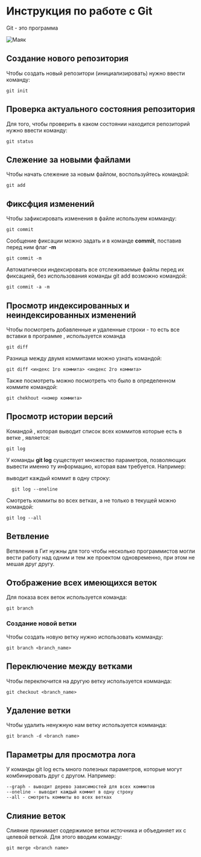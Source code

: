 # Инструкция по работе с Git

Git - это программа

![Маяк](majak.jpg)

## Создание нового репозитория

Чтобы создать новый репозитори (инициализировать) нужно ввести команду:

    git init
    
## Проверка актуального состояния репозитория

Для того, чтобы проверить в каком состоянии находится репозиторий нужно ввести команду:

    git status
    
## Слежение за новыми файлами

Чтобы начать слежение за новым файлом, воспользуйтесь командой:

    git add

## Фиксфция изменений

Чтобы зафиксировать изменения в файле используем комманду:

    git commit

Сообщение фиксации можно задать и в команде **commit**, поставив перед ним флаг **-m**

    git commit -m

Автоматически индексировать все отслеживаемые файлы перед их фиксацией, без использования команды git add возможно командой:

    git commit -a -m 

## Просмотр индексированных и неиндексированных изменений

Чтобы посмотреть добавленные и удаленные строки - то есть все вставки в программе , используется команда

    git diff

Разница между двумя коммитами можно узнать командой:

    git diff <индекс 1го коммита> <индекс 2го коммита>

Также посмотреть можно посмотреть что было в определенном коммите командой:

    git chekhout <номер коммита>

## Просмотр истории версий

Командой , которая выводит список всех коммитов которые есть в ветке , является:

    git log

 У команды **git log** существует множество параметров, позволяющих вывести именно ту информацию, которая вам требуется. Например:

  выводит каждый коммит в одну строку:

      git log --oneline

Смотреть коммиты во всех ветках, а не только в текущей можно командой:

    git log --all

## Ветвление    

Ветвления в Гит нужны для того чтобы несколько программистов могли вести работу над одним и тем же проектом одновременно, при этом не мешая друг другу.

## Отображение всех имеющихся веток

Для показа всех веток используется команда:

    git branch
    
### Создание новой ветки

Чтобы создать новую ветку нужно использовать комманду: 

    git branch <branch_name>

## Переключение между ветками 

Чтобы переключится на другую ветку используется комманда: 

    git checkout <branch_name> 

## Удаление ветки

Чтобы удалить ненужную нам ветку используется комманда: 

    git branch -d <branch name>

## Параметры для просмотра лога

У команды git log есть много полезных параметров, которые могут комбинировать друг с другом. Например:

    --graph - выводит дерево зависимостей для всех коммитов
    --oneline - выводит каждый коммит в одну строку
    --all - смотреть коммиты во всех ветках

## Слияние веток

Слияние принимает содержимое ветки источника и объединяет их с целевой веткой. Для этого вводим команду:

    git merge <branch name>
